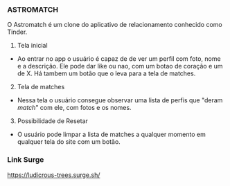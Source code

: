### ASTROMATCH

O Astromatch é um clone do aplicativo de relacionamento conhecido como Tinder.

1.  Tela inicial
- Ao entrar no app o usuário é capaz de de ver um perfil com foto, nome e a descrição. Ele pode dar like ou nao, com um botao de coração e um de X. Há tambem um botão que o leva para a tela de matches.

2. Tela de matches
- Nessa tela o usuário consegue observar uma lista de perfis que "deram *match*" com ele, com fotos e os nomes. 

3. Possibilidade de Resetar
- O usuário pode limpar a lista de matches a qualquer momento em qualquer tela do site com um botão.

### Link Surge 
https://ludicrous-trees.surge.sh/
